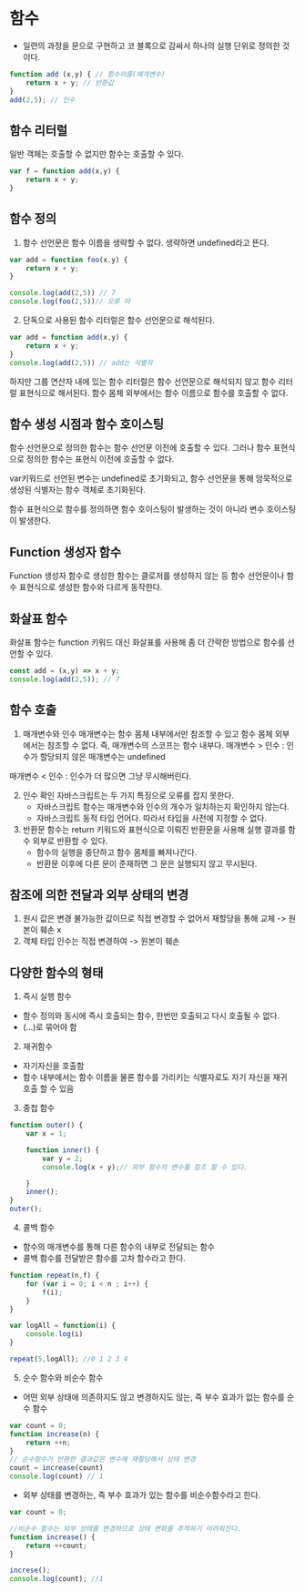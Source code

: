 # 함수
- 일련의 과정을 문으로 구현하고 코 블록으로 감싸서 하나의 실행 단위로 정의한 것이다. 

```javascript
function add (x,y) { // 함수이름(매개변수)
    return x + y; // 반환값
}
add(2,5); // 인수

```

## 함수 리터럴
일반 객체는 호출할 수 없지만 함수는 호출할 수 있다. 
```javascript
var f = function add(x,y) {
    return x + y;
}

```

## 함수 정의
1. 함수 선언문은 함수 이름을 생략할 수 없다. 생략하면 undefined라고 뜬다. 
```javascript
var add = function foo(x,y) {
    return x + y;
}

console.log(add(2,5)) // 7
console.log(foo(2,5))// 오류 떠
```

2. 단독으로 사용된 함수 리터럴은 함수 선언문으로 해석된다.<br/>
```javascript
var add = function add(x,y) {
    return x + y;
}
console.log(add(2,5)) // add는 식별자

```

하지만 그룹 연산자 내에 있는 함수 리터럴은 함수 선언문으로 해석되지 않고 함수 리터럴 표현식으로 해서된다. 함수 몸체 외부에서는 함수 이름으로 함수를 호출할 수 없다. 

## 함수 생성 시점과 함수 호이스팅
함수 선언문으로 정의한 함수는 함수 선언문 이전에 호출할 수 있다. 그러나 함수 표현식으로 정의한 함수는 표현식 이전에 호출할 수 없다. <br/>

var키워드로 선언된 변수는 undefined로 초기화되고, 함수 선언문을 통해 암묵적으로 생성된 식별자는 함수 객체로 초기화된다.<br/>

함수 표현식으로 함수를 정의하면 함수 호이스팅이 발생하는 것이 아니라 변수 호이스팅이 발생한다. 

## Function 생성자 함수
Function 생성자 함수로 생성한 함수는 클로저를 생성하지 않는 등 함수 선언문이나 함수 표현식으로 생성한 함수와 다르게 동작한다. 

## 화살표 함수
화살표 함수는 function 키워드 대신 화살표를 사용해 좀 더 간략한 방법으로 함수를 선언할 수 있다. 
```javascript
const add = (x,y) => x + y;
console.log(add(2,5)); // 7

```

## 함수 호출
1. 매개변수와 인수
매개변수는 함수 몸체 내부에서만 참조할 수 있고 함수 몸체 외부에서는 참조할 수 없다. 즉, 매개변수의 스코프는 함수 내부다. 
매개변수 > 인수 : 인수가 할당되지 않은 매개변수는 undefined<br/>

매개변수 < 인수 : 인수가 더 많으면 그냥 무시해버린다. 

2. 인수 확인
자바스크립트는 두 가지 특징으로 오류를 잡지 못한다. 
   - 자바스크립트 함수는 매개변수와 인수의 개수가 일치하는지 확인하지 않는다. 
   - 자바스크립트 동적 타입 언어다. 따라서 타입을 사전에 지정할 수 없다. 
3. 반환문
함수는 return 키워드와 표현식으로 이뤄진 반환문을 사용해 실행 결과를 함수 외부로 반환할 수 있다. 
    - 함수의 실행을 중단하고 함수 몸체를 빠져나간다. 
    - 반환문 이후에 다른 문이 준재하면 그 문은 실행되지 않고 무시된다. 
## 참조에 의한 전달과 외부 상태의 변경
1. 원시 값은 변경 불가능한 값이므로 직접 변경할 수 없어서 재할당을 통해 교체 -> 원본이 훼손 x
2. 객체 타입 인수는 직접 변경하여 -> 원본이 훼손

## 다양한 함수의 형태
1. 즉시 실행 함수
- 함수 정의와 동시에 즉시 호출되는 함수, 한번만 호출되고 다시 호출될 수 없다. 
- (...)로 묶어야 함

2. 재귀함수
- 자기자신을 호출함
- 함수 내부에서는 함수 이름을 물론 함수를 가리키는 식별자로도 자기 자신을 재귀 호출 할 수 있음

3. 중첩 함수
```javascript
function outer() {
    var x = 1;

    function inner() {
        var y = 2;
        console.log(x + y);// 외부 함수의 변수를 참조 할 수 있다. 

    }
    inner();
}
outer();
```

4. 콜백 함수
- 함수의 매개변수를 통해 다른 함수의 내부로 전달되는 함수
- 콜백 함수를 전달받은 함수를 고차 함수라고 한다. 
```javascript
function repeat(n,f) {
    for (var i = 0; i < n ; i++) {
        f(i);
    }
}

var logAll = function(i) {
    console.log(i)
}

repeat(5,logAll); //0 1 2 3 4 
```
5. 순수 함수와 비순수 함수
- 어떤 외부 상태에 의존하지도 않고 변경하지도 않는, 즉 부수 효과가 없는 함수를 순수 함수

```javascript
var count = 0;
function increase(n) {
    return ++n;
}
// 순수함수가 반환한 결과값은 변수에 재할당해서 상태 변경
count = increase(count)
console.log(count) // 1


```
- 외부 상태를 변경하는, 즉 부수 효과가 있는 함수를 비순수함수라고 한다. 
```javascript
var count = 0;

//비순수 함수는 외부 상태를 변경하므로 상태 변화를 추적하기 어려워진다. 
function increase() {
    return ++count;
}

increse();
console.log(count); //1

```

